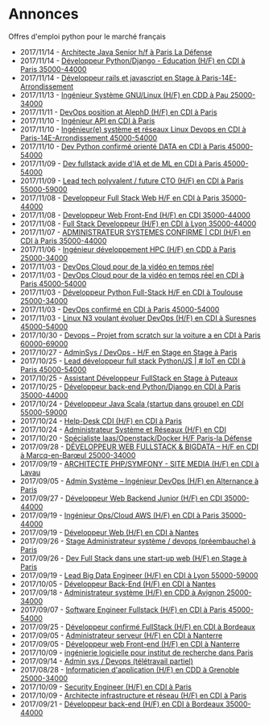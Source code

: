 # Annonces

Offres d'emploi python pour le marché français

* 2017/11/14 - [Architecte Java Senior h/f à Paris La Défense](http://www.pyjobs.fr/jobs/details/5958/architecte-java-senior-h-f-a-paris-la-defense "Architecte Java Senior h/f à Paris La Défense")
* 2017/11/14 - [Développeur Python/Django - Education (H/F) en CDI à Paris 35000-44000](http://www.pyjobs.fr/jobs/details/5955/developpeur-python-django-education-h-f-en-cdi-a-paris-35000-44000 "Développeur Python/Django - Education (H/F) en CDI à Paris 35000-44000")
* 2017/11/14 - [Développeur rails et javascript en Stage à Paris-14E-Arrondissement](http://www.pyjobs.fr/jobs/details/5957/developpeur-rails-et-javascript-en-stage-a-paris-14e-arrondissement "Développeur rails et javascript en Stage à Paris-14E-Arrondissement")
* 2017/11/13 - [Ingénieur Système GNU/Linux (H/F) en CDD à Pau 25000-34000](http://www.pyjobs.fr/jobs/details/5956/ingenieur-systeme-gnu-linux-h-f-en-cdd-a-pau-25000-34000 "Ingénieur Système GNU/Linux (H/F) en CDD à Pau 25000-34000")
* 2017/11/11 - [DevOps position at AlephD (H/F) en CDI à Paris](http://www.pyjobs.fr/jobs/details/5954/devops-position-at-alephd-h-f-en-cdi-a-paris "DevOps position at AlephD (H/F) en CDI à Paris")
* 2017/11/10 - [Ingénieur API en CDI à Paris](http://www.pyjobs.fr/jobs/details/5952/ingenieur-api-en-cdi-a-paris "Ingénieur API en CDI à Paris")
* 2017/11/10 - [Ingénieur(e) système et réseaux Linux Devops en CDI à Paris-14E-Arrondissement 45000-54000](http://www.pyjobs.fr/jobs/details/5953/ingenieur-e-systeme-et-reseaux-linux-devops-en-cdi-a-paris-14e-arrondissement-45000-54000 "Ingénieur(e) système et réseaux Linux Devops en CDI à Paris-14E-Arrondissement 45000-54000")
* 2017/11/10 - [Dev Python confirmé orienté DATA en CDI à Paris 45000-54000](http://www.pyjobs.fr/jobs/details/5951/dev-python-confirme-oriente-data-en-cdi-a-paris-45000-54000 "Dev Python confirmé orienté DATA en CDI à Paris 45000-54000")
* 2017/11/09 - [Dev fullstack avide d'IA et de ML en CDI à Paris 45000-54000](http://www.pyjobs.fr/jobs/details/5949/dev-fullstack-avide-dia-et-de-ml-en-cdi-a-paris-45000-54000 "Dev fullstack avide d'IA et de ML en CDI à Paris 45000-54000")
* 2017/11/09 - [Lead tech polyvalent / future CTO (H/F) en CDI à Paris 55000-59000](http://www.pyjobs.fr/jobs/details/5950/lead-tech-polyvalent-future-cto-h-f-en-cdi-a-paris-55000-59000 "Lead tech polyvalent / future CTO (H/F) en CDI à Paris 55000-59000")
* 2017/11/08 - [Developpeur Full Stack Web H/F en CDI à Paris 35000-44000](http://www.pyjobs.fr/jobs/details/5947/developpeur-full-stack-web-h-f-en-cdi-a-paris-35000-44000 "Developpeur Full Stack Web H/F en CDI à Paris 35000-44000")
* 2017/11/08 - [Developpeur Web Front-End (H/F) en CDI 35000-44000](http://www.pyjobs.fr/jobs/details/5948/developpeur-web-front-end-h-f-en-cdi-35000-44000 "Developpeur Web Front-End (H/F) en CDI 35000-44000")
* 2017/11/08 - [Full Stack Developpeur (H/F) en CDI à Lyon 35000-44000](http://www.pyjobs.fr/jobs/details/5946/full-stack-developpeur-h-f-en-cdi-a-lyon-35000-44000 "Full Stack Developpeur (H/F) en CDI à Lyon 35000-44000")
* 2017/11/07 - [ADMINISTRATEUR SYSTEMES CONFIRME | CDI (H/F) en CDI à Paris 35000-44000](http://www.pyjobs.fr/jobs/details/5945/administrateur-systemes-confirme-cdi-h-f-en-cdi-a-paris-35000-44000 "ADMINISTRATEUR SYSTEMES CONFIRME | CDI (H/F) en CDI à Paris 35000-44000")
* 2017/11/06 - [Ingénieur développement HPC (H/F) en CDD à Paris 25000-34000](http://www.pyjobs.fr/jobs/details/5944/ingenieur-developpement-hpc-h-f-en-cdd-a-paris-25000-34000 "Ingénieur développement HPC (H/F) en CDD à Paris 25000-34000")
* 2017/11/03 - [DevOps Cloud pour de la vidéo en temps réel](http://www.pyjobs.fr/jobs/details/5940/devops-cloud-pour-de-la-video-en-temps-reel "DevOps Cloud pour de la vidéo en temps réel")
* 2017/11/03 - [DevOps Cloud pour de la vidéo en temps réel en CDI à Paris 45000-54000](http://www.pyjobs.fr/jobs/details/5941/devops-cloud-pour-de-la-video-en-temps-reel-en-cdi-a-paris-45000-54000 "DevOps Cloud pour de la vidéo en temps réel en CDI à Paris 45000-54000")
* 2017/11/03 - [Développeur Python Full-Stack H/F en CDI à Toulouse 25000-34000](http://www.pyjobs.fr/jobs/details/5943/developpeur-python-full-stack-h-f-en-cdi-a-toulouse-25000-34000 "Développeur Python Full-Stack H/F en CDI à Toulouse 25000-34000")
* 2017/11/03 - [DevOps confirmé en CDI à Paris 45000-54000](http://www.pyjobs.fr/jobs/details/5942/devops-confirme-en-cdi-a-paris-45000-54000 "DevOps confirmé en CDI à Paris 45000-54000")
* 2017/11/03 - [Linux N3 voulant évoluer DevOps (H/F) en CDI à Suresnes 45000-54000](http://www.pyjobs.fr/jobs/details/5939/linux-n3-voulant-evoluer-devops-h-f-en-cdi-a-suresnes-45000-54000 "Linux N3 voulant évoluer DevOps (H/F) en CDI à Suresnes 45000-54000")
* 2017/10/30 - [Devops – Projet from scratch sur la voiture a en CDI à Paris 60000-69000](http://www.pyjobs.fr/jobs/details/5938/devops-projet-from-scratch-sur-la-voiture-a-en-cdi-a-paris-60000-69000 "Devops – Projet from scratch sur la voiture a en CDI à Paris 60000-69000")
* 2017/10/27 - [AdminSys / DevOps - H/F en Stage en Stage à Paris](http://www.pyjobs.fr/jobs/details/5937/adminsys-devops-h-f-en-stage-en-stage-a-paris "AdminSys / DevOps - H/F en Stage en Stage à Paris")
* 2017/10/25 - [Lead développeur full stack Python/JS | # IoT en CDI à Paris 45000-54000](http://www.pyjobs.fr/jobs/details/5936/lead-developpeur-full-stack-python-js-iot-en-cdi-a-paris-45000-54000 "Lead développeur full stack Python/JS | # IoT en CDI à Paris 45000-54000")
* 2017/10/25 - [Assistant Développeur FullStack en Stage à Puteaux](http://www.pyjobs.fr/jobs/details/5935/assistant-developpeur-fullstack-en-stage-a-puteaux "Assistant Développeur FullStack en Stage à Puteaux")
* 2017/10/25 - [Développeur back-end Python/Django en CDI à Paris 35000-44000](http://www.pyjobs.fr/jobs/details/5934/developpeur-back-end-python-django-en-cdi-a-paris-35000-44000 "Développeur back-end Python/Django en CDI à Paris 35000-44000")
* 2017/10/24 - [Développeur Java Scala (startup dans groupe) en CDI 55000-59000](http://www.pyjobs.fr/jobs/details/5933/developpeur-java-scala-startup-dans-groupe-en-cdi-55000-59000 "Développeur Java Scala (startup dans groupe) en CDI 55000-59000")
* 2017/10/24 - [Help-Desk CDI (H/F) en CDI à Paris](http://www.pyjobs.fr/jobs/details/5931/help-desk-cdi-h-f-en-cdi-a-paris "Help-Desk CDI (H/F) en CDI à Paris")
* 2017/10/24 - [Administrateur Système et Réseaux (H/F) en CDI](http://www.pyjobs.fr/jobs/details/5932/administrateur-systeme-et-reseaux-h-f-en-cdi "Administrateur Système et Réseaux (H/F) en CDI")
* 2017/10/20 - [Spécialiste Iaas/Openstack/Docker H/F Paris-la Défense](http://www.pyjobs.fr/jobs/details/5930/specialiste-iaas-openstack-docker-h-f-paris-la-defense "Spécialiste Iaas/Openstack/Docker H/F Paris-la Défense")
* 2017/09/28 - [DÉVELOPPEUR WEB FULLSTACK & BIGDATA – H/F en CDI à Marcq-en-Barœul 25000-34000](http://www.pyjobs.fr/jobs/details/5903/developpeur-web-fullstack-bigdata-h-f-en-cdi-a-marcq-en-baroeul-25000-34000 "DÉVELOPPEUR WEB FULLSTACK & BIGDATA – H/F en CDI à Marcq-en-Barœul 25000-34000")
* 2017/09/19 - [ARCHITECTE PHP/SYMFONY - SITE MEDIA (H/F) en CDI à Lavau](http://www.pyjobs.fr/jobs/details/5893/architecte-php-symfony-site-media-h-f-en-cdi-a-lavau "ARCHITECTE PHP/SYMFONY - SITE MEDIA (H/F) en CDI à Lavau")
* 2017/09/05 - [Admin Système – Ingénieur DevOps (H/F) en Alternance à Paris](http://www.pyjobs.fr/jobs/details/5875/admin-systeme-ingenieur-devops-h-f-en-alternance-a-paris "Admin Système – Ingénieur DevOps (H/F) en Alternance à Paris")
* 2017/09/27 - [Développeur Web Backend Junior (H/F) en CDI 35000-44000](http://www.pyjobs.fr/jobs/details/5902/developpeur-web-backend-junior-h-f-en-cdi-35000-44000 "Développeur Web Backend Junior (H/F) en CDI 35000-44000")
* 2017/09/19 - [Ingénieur Ops/Cloud AWS (H/F) en CDI à Paris 35000-44000](http://www.pyjobs.fr/jobs/details/5891/ingenieur-ops-cloud-aws-h-f-en-cdi-a-paris-35000-44000 "Ingénieur Ops/Cloud AWS (H/F) en CDI à Paris 35000-44000")
* 2017/09/19 - [Développeur Web (H/F) en CDI à Nantes](http://www.pyjobs.fr/jobs/details/5892/developpeur-web-h-f-en-cdi-a-nantes "Développeur Web (H/F) en CDI à Nantes")
* 2017/09/26 - [Stage Administrateur système / devops (préembauche) à Paris](http://www.pyjobs.fr/jobs/details/5901/stage-administrateur-systeme-devops-preembauche-a-paris "Stage Administrateur système / devops (préembauche) à Paris")
* 2017/09/26 - [Dev Full Stack dans une start-up web (H/F) en Stage à Paris](http://www.pyjobs.fr/jobs/details/5900/dev-full-stack-dans-une-start-up-web-h-f-en-stage-a-paris "Dev Full Stack dans une start-up web (H/F) en Stage à Paris")
* 2017/09/19 - [Lead Big Data Engineer (H/F) en CDI à Lyon 55000-59000](http://www.pyjobs.fr/jobs/details/5890/lead-big-data-engineer-h-f-en-cdi-a-lyon-55000-59000 "Lead Big Data Engineer (H/F) en CDI à Lyon 55000-59000")
* 2017/10/05 - [Développeur Back-End (H/F) en CDI à Nantes](http://www.pyjobs.fr/jobs/details/5908/developpeur-back-end-h-f-en-cdi-a-nantes "Développeur Back-End (H/F) en CDI à Nantes")
* 2017/09/18 - [Administrateur système (H/F) en CDD à Avignon 25000-34000](http://www.pyjobs.fr/jobs/details/5889/administrateur-systeme-h-f-en-cdd-a-avignon-25000-34000 "Administrateur système (H/F) en CDD à Avignon 25000-34000")
* 2017/09/07 - [Software Engineer Fullstack (H/F) en CDI à Paris 45000-54000](http://www.pyjobs.fr/jobs/details/5877/software-engineer-fullstack-h-f-en-cdi-a-paris-45000-54000 "Software Engineer Fullstack (H/F) en CDI à Paris 45000-54000")
* 2017/09/25 - [Développeur confirmé FullStack (H/F) en CDI à Bordeaux](http://www.pyjobs.fr/jobs/details/5899/developpeur-confirme-fullstack-h-f-en-cdi-a-bordeaux "Développeur confirmé FullStack (H/F) en CDI à Bordeaux")
* 2017/09/05 - [Administrateur serveur (H/F) en CDI à Nanterre](http://www.pyjobs.fr/jobs/details/5873/administrateur-serveur-h-f-en-cdi-a-nanterre "Administrateur serveur (H/F) en CDI à Nanterre")
* 2017/09/05 - [Développeur web Front-end (H/F) en CDI à Nanterre](http://www.pyjobs.fr/jobs/details/5874/developpeur-web-front-end-h-f-en-cdi-a-nanterre "Développeur web Front-end (H/F) en CDI à Nanterre")
* 2017/10/09 - [ingénierie logicielle pour institut de recherche dans Paris](http://www.pyjobs.fr/jobs/details/5912/ingenierie-logicielle-pour-institut-de-recherche-dans-paris "ingénierie logicielle pour institut de recherche dans Paris")
* 2017/09/14 - [Admin sys / Devops (télétravail partiel)](http://www.pyjobs.fr/jobs/details/5888/admin-sys-devops-teletravail-partiel "Admin sys / Devops (télétravail partiel)")
* 2017/08/28 - [Informaticien d'application (H/F) en CDD à Grenoble 25000-34000](http://www.pyjobs.fr/jobs/details/5866/informaticien-dapplication-h-f-en-cdd-a-grenoble-25000-34000 "Informaticien d'application (H/F) en CDD à Grenoble 25000-34000")
* 2017/10/09 - [Security Engineer (H/F) en CDI à Paris](http://www.pyjobs.fr/jobs/details/5910/security-engineer-h-f-en-cdi-a-paris "Security Engineer (H/F) en CDI à Paris")
* 2017/10/09 - [Architecte infrastructure et réseau (H/F) en CDI à Paris](http://www.pyjobs.fr/jobs/details/5911/architecte-infrastructure-et-reseau-h-f-en-cdi-a-paris "Architecte infrastructure et réseau (H/F) en CDI à Paris")
* 2017/09/21 - [Développeur back-end (H/F) en CDI à Bordeaux 35000-44000](http://www.pyjobs.fr/jobs/details/5896/developpeur-back-end-h-f-en-cdi-a-bordeaux-35000-44000 "Développeur back-end (H/F) en CDI à Bordeaux 35000-44000")

